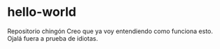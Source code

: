 # hello-world
Repositorio chingón
Creo que ya voy entendiendo como funciona esto.
Ojalá fuera a prueba de idiotas.
